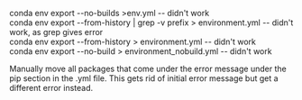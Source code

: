 conda env export --no-builds >env.yml -- didn't work  
conda env export --from-history | grep -v prefix > environment.yml -- didn't work, as grep gives error  
conda env export --from-history > environment.yml -- didn't work   
conda env export --no-build > environment_nobuild.yml -- didn't work  

Manually move all packages that come under the error message under the pip section in the .yml file. This gets rid of initial error message but get a different error instead.
